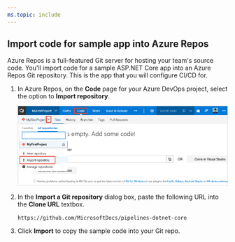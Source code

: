 ```yaml
---
ms.topic: include
---
```


## Import code for sample app into Azure Repos

Azure Repos is a full-featured Git server for hosting your team's source code. You'll import code for a sample ASP.NET Core app into an Azure Repos Git repository. This is the app that you will configure CI/CD for.

<!--
> [!NOTE]
> If you already have an ASP.NET Core application checked into your Azure Repos Git repository, you can use that for this quickstart, so long as your app does not depend on a database.
-->

1. In Azure Repos, on the **Code** page for your Azure DevOps project, select the option to **Import repository**.

   ![import repository menu item](../media/import-repository-menu-item.png)

2. In the **Import a Git repository** dialog box, paste the following URL into the **Clone URL** textbox.

   ```
   https://github.com/MicrosoftDocs/pipelines-dotnet-core
   ```

3. Click **Import** to copy the sample code into your Git repo.
